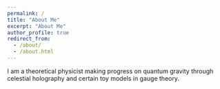 ```yaml
---
permalink: /
title: "About Me"
excerpt: "About Me"
author_profile: true
redirect_from: 
  - /about/
  - /about.html
---
```


I am a theoretical physicist making progress on quantum gravity through celestial holography and certain toy models in gauge theory. 
